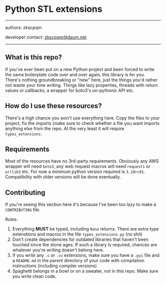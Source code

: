 # Python STL extensions

---

authors: zkscpqm

developer contact: zkscpqm@daum.net

---

## What is this repo?

If you've ever been put on a new Python project and been forced to write the same boilerplate code over and over again,
this library is for you. There's nothing groundbreaking or "new" here, just the things you'd rather not waste your time
writing. Things like lazy properties, threads with return values or callbacks, a wrapper for boto3's un-pythonic API etc.


## How do I use these resources?

There's a high chance you won't use everything here. Copy the files to your project, fix the imports (make sure to check 
whether a file you want imports anything else from the repo. At the very least it will require `types_extensions`.


## Requirements

Most of the resources have no 3rd-party requirements. Obviously any AWS wrapper will need `boto3`, any web request macros
will need `requests` or `urllib3` etc. For now a minimum python version required is `3.10rc01`. Compatibility with older
versions will be done eventually.


## Contributing

If you're seeing this section here it's because I've been too lazy to make a `CONTRIBUTING` file.

Rules:

1. Everything **MUST** be typed, including `None` returns. There are extra type extenstions and macros in the file `types_extensions.py` (no shit)
2. Don't create dependencies for outdated libraries that haven't been touched since the stone ages. If such a library is required, chances are whatever you're writing doesn't belong here.
3. If you write any `.c` or `.cu` extensions, make sure you have a `.pyi` file and a `README.md` in the parent directory of your code with compilation instructions (including compiler versions)
4. Spaghetti belongs in a bowl or on a sweater, not in this repo. Make sure you write clean code.
